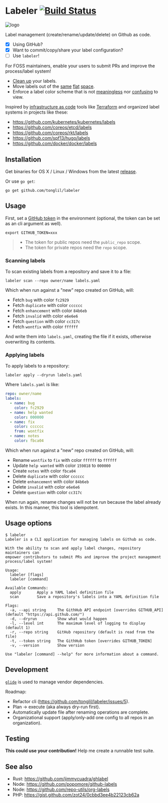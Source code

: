 # Labeler [![Build Status](https://travis-ci.org/tonglil/labeler.svg?branch=master)](https://travis-ci.org/tonglil/labeler)

![logo](http://i.imgur.com/5wOQl2m.png)

Label management (create/rename/update/delete) on Github as code.

- [x] Using GitHub?
- [x] Want to commit/copy/share your label configuration?
- [ ] Use `labeler`!

For FOSS maintainers, enable your users to submit PRs and improve the process/label system!
- [Clean up][adobe] your labels.
- Move labels out of the [same][iconic] [flat][certbot] [space][ghost].
- Enforce a label color scheme that is not [meaningless][node] nor [confusing][babel] to view.

Inspired by [infrastructure as code][iac] tools like [Terraform][terraform] and organized label systems in projects like these:
- https://github.com/kubernetes/kubernetes/labels
- https://github.com/coreos/etcd/labels
- https://github.com/coreos/rkt/labels
- https://github.com/spf13/hugo/labels
- https://github.com/docker/docker/labels

[adobe]: https://github.com/adobe/brackets/labels
[iconic]: https://github.com/driftyco/ionic/labels
[certbot]: https://github.com/certbot/certbot/labels
[ghost]: https://github.com/TryGhost/Ghost/labels
[node]: https://github.com/nodejs/node/labels
[babel]: https://github.com/babel/babel/labels

[iac]: http://martinfowler.com/bliki/InfrastructureAsCode.html
[terraform]: https://github.com/hashicorp/terraform

## Installation

Get binaries for OS X / Linux / Windows from the latest [release].

Or use `go get`:

```
go get github.com/tonglil/labeler
```

[release]: https://github.com/tonglil/labeler/releases

## Usage

First, set a [GitHub token][tokens] in the environment (optional, the token can be set as an cli argument as well).

```
export GITHUB_TOKEN=xxx
```

> - The token for public repos need the `public_repo` scope.
> - The token for private repos need the `repo` scope.

[tokens]: https://github.com/settings/tokens

### Scanning labels

To scan existing labels from a repository and save it to a file:
```
labeler scan --repo owner/name labels.yaml
```

Which when run against a "new" repo created on GitHub, will:
- Fetch `bug` with color `fc2929`
- Fetch `duplicate` with color `cccccc`
- Fetch `enhancement` with color `84b6eb`
- Fetch `invalid` with color `e6e6e6`
- Fetch `question` with color `cc317c`
- Fetch `wontfix` with color `ffffff`

And write them into `labels.yaml`, creating the file if it exists, otherwise overwriting its contents.

### Applying labels

To apply labels to a repository:
```
labeler apply --dryrun labels.yaml
```

Where `labels.yaml` is like:
```yml
repo: owner/name
labels:
  - name: bug
    color: fc2929
  - name: help wanted
    color: 000000
  - name: fix
    color: cccccc
    from: wontfix
  - name: notes
    color: fbca04
```

Which when run against a "new" repo created on GitHub, will:
- Rename `wontfix` to `fix` with color `ffffff` to `ffffff`
- Update `help wanted` with color `159818` to `000000`
- Create `notes` with color `fbca04`
- Delete `duplicate` with color `cccccc`
- Delete `enhancement` with color `84b6eb`
- Delete `invalid` with color `e6e6e6`
- Delete `question` with color `cc317c`

When run again, rename changes will not be run because the label already exists.
In this manner, this tool is idempotent.

## Usage options

```
$ labeler
Labeler is a CLI application for managing labels on Github as code.

With the ability to scan and apply label changes, repository maintainers can
empower contributors to submit PRs and improve the project management
process/label system!

Usage:
  labeler [flags]
  labeler [command]

Available Commands:
  apply       Apply a YAML label definition file
  scan        Save a repository's labels into a YAML definition file

Flags:
  -a, --api string     The GithHub API endpoint [overrides GITHUB_API] (default "https://api.github.com/")
  -d, --dryrun         Show what would happen
  -l, --level int      The maximum level of logging to display (default 1)
  -r, --repo string    GitHub repository (default is read from the file)
  -t, --token string   The GithHub token [overrides GITHUB_TOKEN]
  -v, --version        Show version

Use "labeler [command] --help" for more information about a command.
```

## Development

[`glide`][glide] is used to manage vendor dependencies.

Roadmap:
- Refactor cli (https://github.com/tonglil/labeler/issues/5).
- Plan -> execute (aka always dry-run first).
- Automatically update file after renaming operations are complete.
- Organizational support (apply/only-add one config to all repos in an organization).

[glide]: https://github.com/Masterminds/glide

## Testing

**This could use your contribution!**
Help me create a runnable test suite.

## See also

- Rust: https://github.com/jimmycuadra/ghlabel
- Node: https://github.com/popomore/github-labels
- Node: https://github.com/repo-utils/org-labels
- PHP: https://gist.github.com/zot24/0cbbd3ee4b22123cb62a
